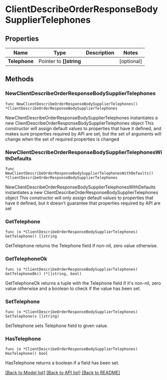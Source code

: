 # ClientDescribeOrderResponseBodySupplierTelephones

## Properties

Name | Type | Description | Notes
------------ | ------------- | ------------- | -------------
**Telephone** | Pointer to **[]string** |  | [optional] 

## Methods

### NewClientDescribeOrderResponseBodySupplierTelephones

`func NewClientDescribeOrderResponseBodySupplierTelephones() *ClientDescribeOrderResponseBodySupplierTelephones`

NewClientDescribeOrderResponseBodySupplierTelephones instantiates a new ClientDescribeOrderResponseBodySupplierTelephones object
This constructor will assign default values to properties that have it defined,
and makes sure properties required by API are set, but the set of arguments
will change when the set of required properties is changed

### NewClientDescribeOrderResponseBodySupplierTelephonesWithDefaults

`func NewClientDescribeOrderResponseBodySupplierTelephonesWithDefaults() *ClientDescribeOrderResponseBodySupplierTelephones`

NewClientDescribeOrderResponseBodySupplierTelephonesWithDefaults instantiates a new ClientDescribeOrderResponseBodySupplierTelephones object
This constructor will only assign default values to properties that have it defined,
but it doesn't guarantee that properties required by API are set

### GetTelephone

`func (o *ClientDescribeOrderResponseBodySupplierTelephones) GetTelephone() []string`

GetTelephone returns the Telephone field if non-nil, zero value otherwise.

### GetTelephoneOk

`func (o *ClientDescribeOrderResponseBodySupplierTelephones) GetTelephoneOk() (*[]string, bool)`

GetTelephoneOk returns a tuple with the Telephone field if it's non-nil, zero value otherwise
and a boolean to check if the value has been set.

### SetTelephone

`func (o *ClientDescribeOrderResponseBodySupplierTelephones) SetTelephone(v []string)`

SetTelephone sets Telephone field to given value.

### HasTelephone

`func (o *ClientDescribeOrderResponseBodySupplierTelephones) HasTelephone() bool`

HasTelephone returns a boolean if a field has been set.


[[Back to Model list]](../README.md#documentation-for-models) [[Back to API list]](../README.md#documentation-for-api-endpoints) [[Back to README]](../README.md)


